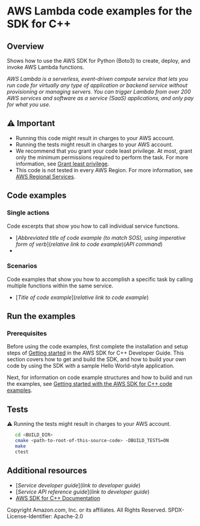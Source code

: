 # AWS Lambda code examples for the SDK for C++
## Overview

Shows how to use the AWS SDK for Python (Boto3) to create, deploy, and invoke
AWS Lambda functions.

*AWS Lambda is a serverless, event-driven compute service that lets you run code for virtually any type of application or backend service without provisioning or managing servers. You can trigger Lambda from over 200 AWS services and software as a service (SaaS) applications, and only pay for what you use.*

## ⚠️ Important
* Running this code might result in charges to your AWS account. 
* Running the tests might result in charges to your AWS account.
* We recommend that you grant your code least privilege. At most, grant only the minimum permissions required to perform the task. For more information, see [Grant least privilege](https://docs.aws.amazon.com/IAM/latest/UserGuide/best-practices.html#grant-least-privilege). 
* This code is not tested in every AWS Region. For more information, see [AWS Regional Services](https://aws.amazon.com/about-aws/global-infrastructure/regional-product-services).

## Code examples

### Single actions

Code excerpts that show you how to call individual service functions.

* [*Abbreviated title of code example (to match SOS), using imperative form of verb*](*relative link to code example*)(*API command*)
* 
### Scenarios

Code examples that show you how to accomplish a specific task by calling multiple functions within the same service.
* [*Title of code example*](*relative link to code example*)
## Run the examples

### Prerequisites
Before using the code examples, first complete the installation and setup steps
of [Getting started](https://docs.aws.amazon.com/sdk-for-cpp/v1/developer-guide/getting-started.html) in the AWS SDK for
C++ Developer Guide.
This section covers how to get and build the SDK, and how to build your own code by using the SDK with a
sample Hello World-style application.

Next, for information on code example structures and how to build and run the examples, see [Getting started with the AWS SDK for C++ code examples](https://docs.aws.amazon.com/sdk-for-cpp/v1/developer-guide/getting-started-code-examples.html).

## Tests
⚠️ Running the tests might result in charges to your AWS account.

```sh
   cd <BUILD_DIR>
   cmake <path-to-root-of-this-source-code> -DBUILD_TESTS=ON
   make
   ctest 
```   

## Additional resources
* [*Service developer guide*](*link to developer guide*)
* [*Service API reference guide*](*link to developer guide*)
* [AWS SDK for C++ Documentation](https://docs.aws.amazon.com/sdk-for-cpp/index.html)


Copyright Amazon.com, Inc. or its affiliates. All Rights Reserved. SPDX-License-Identifier: Apache-2.0
